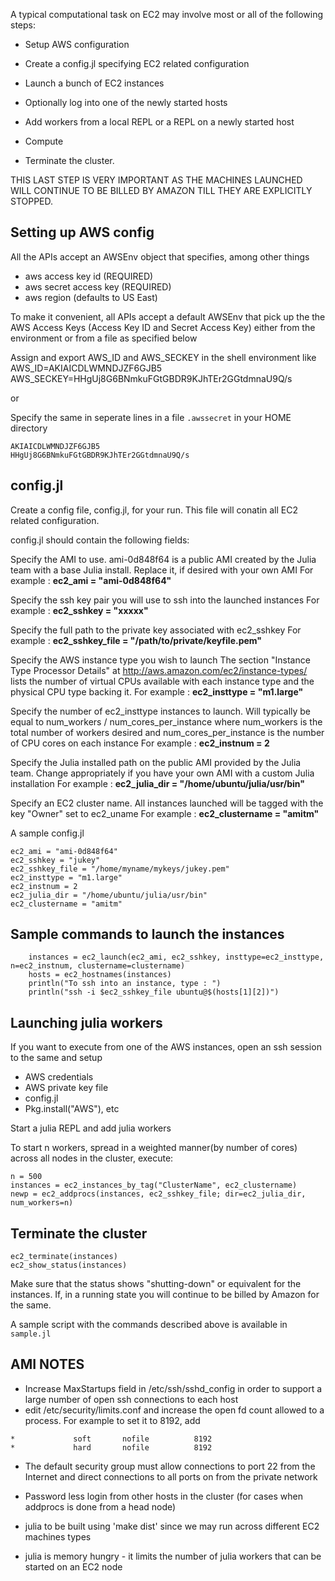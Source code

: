 A typical computational task on EC2 may involve most or all of the following steps:

- Setup AWS configuration

- Create a config.jl specifying EC2 related configuration

- Launch a bunch of EC2 instances

- Optionally log into one of the newly started hosts 

- Add workers from a local REPL or a REPL on a newly started host

- Compute

- Terminate the cluster.

THIS LAST STEP IS VERY IMPORTANT AS THE MACHINES LAUNCHED 
WILL CONTINUE TO BE BILLED BY AMAZON TILL THEY ARE EXPLICITLY STOPPED.

## Setting up AWS config

All the APIs accept an AWSEnv object that specifies, among other things
- aws access key id (REQUIRED)
- aws secret access key (REQUIRED)
- aws region (defaults to US East)

To make it convenient, all APIs accept a default AWSEnv that pick up the 
the AWS Access Keys (Access Key ID and Secret Access Key) either from the environment
or from a file as specified below

Assign and export AWS_ID and AWS_SECKEY in the shell environment like
AWS_ID=AKIAICDLWMNDJZF6GJB5
AWS_SECKEY=HHgUj8G6BNmkuFGtGBDR9KJhTEr2GGtdmnaU9Q/s

or 

Specify the same in seperate lines in a file `.awssecret` in your HOME directory
```
AKIAICDLWMNDJZF6GJB5
HHgUj8G6BNmkuFGtGBDR9KJhTEr2GGtdmnaU9Q/s
```


## config.jl

Create a config file, config.jl, for your run. This file will conatin all EC2
related configuration.

config.jl should contain the following fields:

Specify the AMI to use. 
ami-0d848f64 is a public AMI created by the Julia team with a base Julia install.
Replace it, if desired with your own AMI
For example : __ec2_ami = "ami-0d848f64"__

Specify the ssh key pair you will use to ssh into the launched instances
For example : __ec2_sshkey = "xxxxx"__

Specify the full path to the private key associated with ec2_sshkey 
For example : __ec2_sshkey_file = "/path/to/private/keyfile.pem"__ 

 
Specify the AWS instance type you wish to launch
The section "Instance Type Processor Details" at http://aws.amazon.com/ec2/instance-types/
lists the number of virtual CPUs available with each instance type and the physical
CPU type backing it. 
For example : __ec2_insttype = "m1.large"__  


Specify the number of ec2_insttype instances to launch. Will typically be equal to 
num_workers / num_cores_per_instance where num_workers is the total number 
of workers desired and num_cores_per_instance is the number of CPU cores 
on each instance
For example : __ec2_instnum = 2__


Specify the Julia installed path on the public AMI provided by the Julia team.
Change appropriately if you have your own AMI with a custom Julia
installation 
For example : __ec2_julia_dir = "/home/ubuntu/julia/usr/bin"__ 


Specify an EC2 cluster name. 
All instances launched will be tagged with the key "Owner" set to ec2_uname
For example : __ec2_clustername = "amitm"__ 




A sample config.jl 
```
ec2_ami = "ami-0d848f64"   
ec2_sshkey = "jukey"
ec2_sshkey_file = "/home/myname/mykeys/jukey.pem"
ec2_insttype = "m1.large"
ec2_instnum = 2
ec2_julia_dir = "/home/ubuntu/julia/usr/bin"
ec2_clustername = "amitm"
```

## Sample commands to launch the instances

```
    instances = ec2_launch(ec2_ami, ec2_sshkey, insttype=ec2_insttype, n=ec2_instnum, clustername=clustername)
    hosts = ec2_hostnames(instances)
    println("To ssh into an instance, type : ")
    println("ssh -i $ec2_sshkey_file ubuntu@$(hosts[1][2])")
```

## Launching julia workers

If you want to execute from one of the AWS instances, open an ssh session to the same and
setup 
- AWS credentials
- AWS private key file 
- config.jl
- Pkg.install("AWS"), etc 

Start a julia REPL and add julia workers

To start n workers, spread in a weighted manner(by number of cores) across all nodes in the 
cluster, execute:

```
n = 500
instances = ec2_instances_by_tag("ClusterName", ec2_clustername)
newp = ec2_addprocs(instances, ec2_sshkey_file; dir=ec2_julia_dir, num_workers=n)
```

## Terminate the cluster
```
ec2_terminate(instances)
ec2_show_status(instances)
```

Make sure that the status shows "shutting-down" or equivalent for the instances. If, in a running state
you will continue to be billed by Amazon for the same.


A sample script with the commands described above is available in `sample.jl`


## AMI NOTES
- Increase MaxStartups field in /etc/ssh/sshd_config in order to support a large number of open ssh connections to each host
- edit /etc/security/limits.conf and increase the open fd count allowed to a process. For example to set it to 8192, add
```
*             soft       nofile          8192
*             hard       nofile          8192
```
- The default security group must allow connections to port 22 from the Internet and direct connections to all ports on
  from the private network
  
- Password less login from other hosts in the cluster (for cases when addprocs is done from a head node)

- julia to be built using 'make dist' since we may run across different EC2 machines types

- julia is memory hungry - it limits the number of julia workers that can be started on an EC2 node

